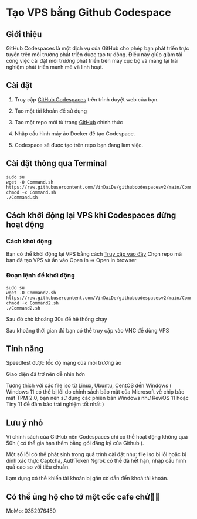 
# Tạo VPS bằng Github Codespace

## Giới thiệu

GitHub Codespaces là một dịch vụ của GitHub cho phép bạn phát triển trực tuyến trên môi trường phát triển được tạo tự động. Điều này giúp giảm tải công việc cài đặt môi trường phát triển trên máy cục bộ và mang lại trải nghiệm phát triển mạnh mẽ và linh hoạt.

## Cài đặt

1. Truy cập [GitHub Codespaces](https://github.com/features/codespaces) trên trình duyệt web của bạn.

2. Tạo một tài khoản để sử dụng

3. Tạo một repo mới từ trang [GitHub](https://github.com) chính thức

4. Nhập cấu hình máy ảo Docker để tạo Codespace.

5. Codespace sẽ được tạo trên repo bạn đang làm việc.

## Cài đặt thông qua Terminal

```
sudo su
wget -O Command.sh https://raw.githubusercontent.com/VinDaiDe/githubcodespacesv2/main/Command.sh
chmod +x Command.sh
./Command.sh
```

## Cách khởi động lại VPS khi Codespaces dừng hoạt động

### Cách khởi động

Bạn có thể khởi động lại VPS bằng cách [Truy cập vào đây](https://github.com/codespaces) Chọn repo mà bạn đã tạo VPS và ấn vào Open in => Open in browser

### Đoạn lệnh để khởi động

```
sudo su
wget -O Command2.sh https://raw.githubusercontent.com/VinDaiDe/githubcodespacesv2/main/Command2.sh
chmod +x Command2.sh
./Command2.sh
```
Sau đó chờ khoảng 30s để hệ thống chạy

Sau khoảng thời gian đó bạn có thể truy cập vào VNC để dùng VPS

## Tính năng

Speedtest được tốc độ mạng của môi trường ảo

Giao diện đã trở nên dễ nhìn hơn

Tương thích với các file iso từ Linux, Ubuntu, CentOS đến Windows ( Windows 11 có thể bị lỗi do chính sách bảo mật của Microsoft về chip bảo mật TPM 2.0, bạn nên sử dụng các phiên bản Windows như ReviOS 11 hoặc Tiny 11 để đảm bảo trải nghiệm tốt nhất )

## Lưu ý nhỏ

Vì chính sách của GitHub nên Codespaces chỉ có thể hoạt động không quá 50h ( có thể gia hạn thêm bằng gói đăng ký của Github ).

Một số lỗi có thể phát sinh trong quá trình cài đặt như: file iso bị lỗi hoặc bị dính xác thực Captcha, AuthToken Ngrok có thể đã hết hạn, nhập cấu hình quá cao so với tiêu chuẩn.

Lạm dụng có thể khiến tài khoản bị gắn cờ dẫn đến khoá tài khoản.

## Có thể ủng hộ cho tớ một cốc cafe chứ🥺🥺

MoMo: 0352976450


